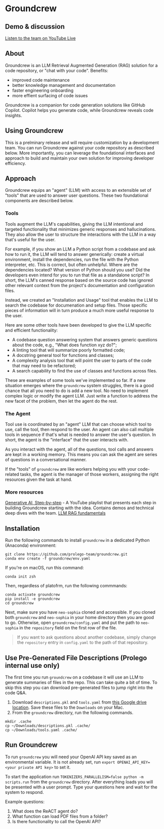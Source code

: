 # Groundcrew

## Demo & discussion
[Listen to the team on YouTube Live ](https://www.youtube.com/watch?v=11dJL5a-jJg)

## About

Groundcrew is an LLM Retrieval Augmented Generation (RAG) solution for a code repository, or "chat with your code". Benefits:
- improved code maintenance
- better knowledge management and documentation
- faster engineering onboarding
- more effient surfacing of code issues

Groundcrew is a companion for code generation solutions like GitHub Copilot. Copilot helps you generate code, while Groundcrew reveals code insights.

## Using Groundcrew
This is a prelminary release and will require customization by a development team. You can run Groundcrew against your code repository as described below. More importantly, you can leverage the foundational interfaces and approach to build and maintain your own solution for improving developer efficiency.

## Approach

Groundcrew equips an "agent" (LLM) with access to an extensible set of "tools" that are used to answer user questions.  These two foundational components are described below.

### Tools

 Tools augment the LLM's capabilities, giving the LLM intentional and targeted functionality that minimizes generic responses and hallucinations. They also allow the user to structure the interactions with the LLM in a way that's useful for the user.

For example, if you show an LLM a Python script from a codebase and ask how to run it, the LLM will tend to answer generically: create a virtual environment, install the dependencies, run the file with the Python interpreter, etc.  This is correct, but often unhelpful. Where are the dependencies located? What version of Python should you use? Did the developers even intend for you to run that file as a standalone script? In short, the LLM's canned response based on the source code has ignored other relevant context from the project's documentation and configuration files.

Instead, we created an "Installation and Usage" tool that enables the LLM to search the codebase for documenation and setup files. Those specific pieces of information will in turn produce a much more useful response to the user.

Here are some other tools have been developed to give the LLM specific and efficient functionality:

- A codebase question answering system that answers generic questions about the code, e.g., "What does function xyz do?";
- A linting tool that will summarize poorly formatted code;
- A docstring general tool for functions and classes;
- A complexity analysis tool that will point the user to parts of the code that may need to be refactored;
- A search capability to find the use of classes and functions across files.

These are examples of some tools we've implemented so far. If a new situation emerges where the `groundcrew` system struggles, there is a good chance that all you need to do is add a new tool. No need to implement complex logic or modify the agent LLM. Just write a function to address the new facet of the problem, then let the agent do the rest.

### The Agent

Tool use is coordinated by an "agent" LLM that can choose which tool to use, call the tool, then respond to the user. An agent can also call multiple tools in sequence if that's what is needed to answer the user's question. In short, the agent is the "interface" that the user interacts with.

As you interact with the agent, all of the questions, tool calls and answers are kept in a working memory. This means you can ask the agent are series of questions in a conversational manner.

If the "tools" of `groundcrew` are like workers helping you with your code-related tasks, the agent is the manager of those workers, assigning the right resources given the task at hand.

### More resources

[Generative AI, Step-by-step](https://www.youtube.com/playlist?list=PL-pTHQz4RcBbJSkWVqZ2YWUCXrLeFPjV6) - A YouTube playlist that presents each step in building Groundcrew starting with the idea. Contains demos and technical deep dives with the team.
[LLM RAG fundamentals](https://www.youtube.com/playlist?list=PL-pTHQz4RcBbz78Z5QXsZhe9rHuCs1Jw-)

## Installation

Run the following commands to install `groundcrew` in a dedicated Python (Anaconda) environment:

```shell
git clone https://github.com/prolego-team/groundcrew.git
conda env create -f groundcrew/env.yaml
```

If you're on macOS, run this command:

```shell
conda init zsh
```
Then, regardless of platofrm, run the following commmands:

```shell
conda activate groundcrew
pip install -e groundcrew
cd groundcrew
```

Next, make sure you have `neo-sophia` cloned and accessible.  If you cloned both `groundcrew` and `neo-sophia` in your home directory then you are good to go.  Otherwise, open `groundcrew/config.yaml` and put the path to `neo-sophia` in the `repository` field on the first row of the file.

> If you want to ask questions about another codebase, simply change the `repository` entry in `config.yaml` to the path of that repository.

## Use Pre-Generated File Descriptions (Prolego internal use only)

The first time you run `groundcrew` on a codebase it will use an LLM to generate summaries of files in the repo.  This can take quite a bit of time.  To skip this step you can download pre-generated files to jump right into the code Q&A.

1. Download `descriptions.pkl` and `tools.yaml` from [this Google drive location](https://drive.google.com/drive/u/1/folders/16CDEMygEX9u-Kon0h-MFGoe5jTQY_Bd6).  Save these files to the `Downloads` on your Mac.
2. From the `groundcrew` directory, run the following commands.

```shell
mkdir .cache
cp ~/Downloads/descriptions.pkl .cache/
cp ~/Downloads/tools.yaml .cache/
```

## Run Groundcrew

To run `groundcrew` you will need your OpenAI API key saved as an environmental variable.  It is not already set, run `export OPENAI_API_KEY=<your private API key>` to set it.

To start the application run `TOKENIZERS_PARALLELISM=false python -m scripts.run` from the `groundcrew` directory.  After everything loads you will be presented with a user prompt.  Type your questions here and wait for the system to respond.

Example questions:

1. What does the ReACT agent do?
2. What function can load PDF files from a folder?
3. Is there functionality to call the OpenAI API?
